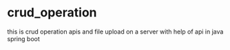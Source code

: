 # crud_operation
this is crud operation apis and file upload on a server with help of api in java spring boot
